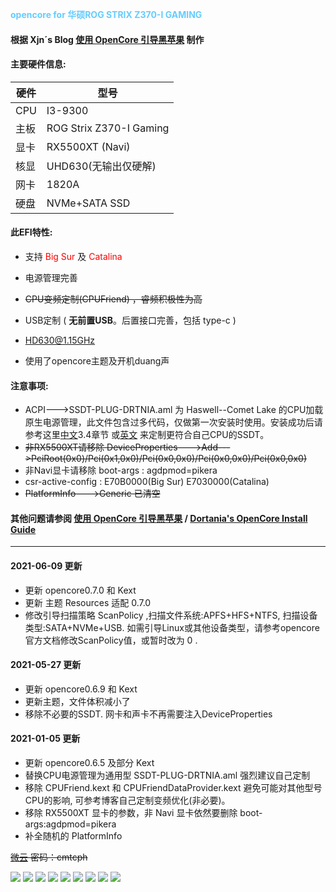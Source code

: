<font color=#66ccff>**opencore for 华硕ROG STRIX Z370-I GAMING**</font>



#### 根据 Xjn´s Blog [使用 OpenCore 引导黑苹果](https://blog.xjn819.com/post/opencore-guide.html) 制作

#### 主要硬件信息:

|硬件|型号|
|----|----|
|CPU|I3-9300|
|主板|ROG Strix Z370-I Gaming|
|显卡|RX5500XT (Navi)|
|核显|UHD630(无输出仅硬解)|
|网卡|1820A|
|硬盘|NVMe+SATA SSD|


#### 此EFI特性:

- 支持 <font color=red>Big Sur</font> 及 <font color=red>Catalina</font>

- 电源管理完善
- ~~CPU变频定制(CPUFriend) ，睿频积极性为高~~
- USB定制 ( **无前置USB**。后置接口完善，包括 type-c )
- HD630@1.15GHz
- 使用了opencore主题及开机duang声

#### 注意事项:

- ACPI--->SSDT-PLUG-DRTNIA.aml 为 Haswell--Comet Lake 的CPU加载原生电源管理，此文件包含过多代码，仅做第一次安装时使用。安装成功后请参考这里[中文](https://blog.xjn819.com/post/opencore-guide.html)3.4章节 或[英文](https://dortania.github.io/Getting-Started-With-ACPI/ssdt-platform.html#desktop)
来定制更符合自己CPU的SSDT。
- ~~非RX5500XT请移除 DeviceProperties--->Add--->PciRoot(0x0)/Pci(0x1,0x0)/Pci(0x0,0x0)/Pci(0x0,0x0)/Pci(0x0,0x0)~~
- 非Navi显卡请移除 boot-args : agdpmod=pikera
- csr-active-config : E70B0000(Big Sur)  E7030000(Catalina)
- ~~PlatformInfo--->Generic 已清空~~

#### 其他问题请参阅 [使用 OpenCore 引导黑苹果](https://blog.xjn819.com/post/opencore-guide.html) / [Dortania's OpenCore Install Guide](https://dortania.github.io/OpenCore-Install-Guide/prerequisites.html)

-------------------------------------------------------------------------------------------------------------

#### 2021-06-09 更新

 - 更新 opencore0.7.0 和 Kext
 - 更新 主题 Resources 适配 0.7.0
 - 修改引导扫描策略 ScanPolicy ,扫描文件系统:APFS+HFS+NTFS, 扫描设备类型:SATA+NVMe+USB.
   如需引导Linux或其他设备类型，请参考opencore官方文档修改ScanPolicy值，或暂时改为 0 .



#### 2021-05-27 更新

 - 更新 opencore0.6.9 和 Kext
 - 更新主题，文件体积减小了
 - 移除不必要的SSDT. 网卡和声卡不再需要注入DeviceProperties





#### 2021-01-05 更新
 - 更新 opencore0.6.5 及部分 Kext
 - 替换CPU电源管理为通用型 SSDT-PLUG-DRTNIA.aml 强烈建议自己定制
 - 移除 CPUFriend.kext 和 CPUFriendDataProvider.kext 避免可能对其他型号CPU的影响,
   可参考博客自己定制变频优化(非必要)。
 - 移除 RX5500XT 显卡的参数，非 Navi 显卡依然要删除 boot-args:agdpmod=pikera
 - 补全随机的 PlatformInfo
 

~~[微云](https://share.weiyun.com/neWqa1eb)
密码：cmtcph~~



![](https://github.com/WenSong-L/ROG-STRIX-Z370i-Hackintosh/blob/main/Screenshot/kext.png)
![](https://github.com/WenSong-L/ROG-STRIX-Z370i-Hackintosh/blob/main/Screenshot/usb.png)
![](https://github.com/WenSong-L/ROG-STRIX-Z370i-Hackintosh/blob/main/Screenshot/设备.png)
![](https://github.com/WenSong-L/ROG-STRIX-Z370i-Hackintosh/blob/main/Screenshot/截屏2020-12-21%20下午11.39.44.png)
![](https://github.com/WenSong-L/ROG-STRIX-Z370i-Hackintosh/blob/main/Screenshot/截屏2020-12-21%20下午11.48.20.png)
![](https://github.com/WenSong-L/ROG-STRIX-Z370i-Hackintosh/blob/main/Screenshot/截屏2020-12-21%20下午11.48.49.png)
![](https://github.com/WenSong-L/ROG-STRIX-Z370i-Hackintosh/blob/main/Screenshot/截屏2020-12-21%20下午11.49.31.png)
![](https://github.com/WenSong-L/ROG-STRIX-Z370i-Hackintosh/blob/main/Screenshot/截屏2020-12-21%20下午11.50.01.png)
![](https://github.com/WenSong-L/ROG-STRIX-Z370i-Hackintosh/blob/main/Screenshot/截屏2020-12-21%20下午11.53.30.png)
